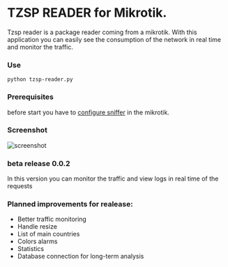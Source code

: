 # TZSP READER for Mikrotik.

Tzsp reader is a package reader coming from a mikrotik.
With this application you can easily see the consumption of the network in real time and monitor the traffic.


### Use

```
python tzsp-reader.py

```

### Prerequisites

before start you have to [configure sniffer](https://wiki.mikrotik.com/wiki/Manual:Tools/Packet_Sniffer) in the mikrotik.
### Screenshot
![screenshot](https://raw.githubusercontent.com/ideasdelivery/tzsp-reader/master/example/tzsp-reader.png)


### beta release 0.0.2
In this version you can monitor the traffic and view logs in real time of the requests

### Planned improvements for realease:
* Better traffic monitoring
* Handle resize
* List of main countries
* Colors alarms
* Statistics
* Database connection for long-term analysis
